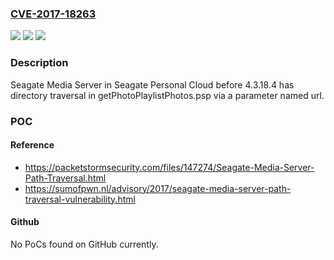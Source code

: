 ### [CVE-2017-18263](https://cve.mitre.org/cgi-bin/cvename.cgi?name=CVE-2017-18263)
![](https://img.shields.io/static/v1?label=Product&message=n%2Fa&color=blue)
![](https://img.shields.io/static/v1?label=Version&message=n%2Fa&color=blue)
![](https://img.shields.io/static/v1?label=Vulnerability&message=n%2Fa&color=brighgreen)

### Description

Seagate Media Server in Seagate Personal Cloud before 4.3.18.4 has directory traversal in getPhotoPlaylistPhotos.psp via a parameter named url.

### POC

#### Reference
- https://packetstormsecurity.com/files/147274/Seagate-Media-Server-Path-Traversal.html
- https://sumofpwn.nl/advisory/2017/seagate-media-server-path-traversal-vulnerability.html

#### Github
No PoCs found on GitHub currently.


